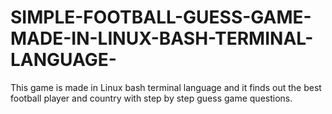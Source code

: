 # SIMPLE-FOOTBALL-GUESS-GAME-MADE-IN-LINUX-BASH-TERMINAL-LANGUAGE-
This game is made in Linux bash terminal language and it finds out the best football player and country with step by step guess game questions. 
